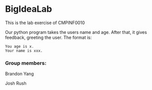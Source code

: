 # BigIdeaLab
This is the lab exercise of CMPINF0010

Our python program takes the users name and age. After that, it gives feedback, greeting the user. The format is:
```
You age is x.
Your name is xxx.
```


### Group members:

Brandon Yang

Josh Rush